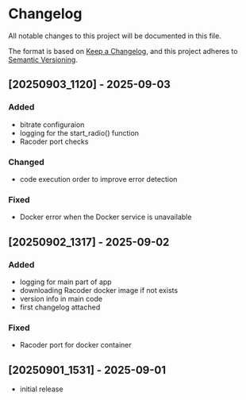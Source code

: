 # Changelog

All notable changes to this project will be documented in this file.

The format is based on [Keep a Changelog],
and this project adheres to [Semantic Versioning].

## [20250903_1120] - 2025-09-03

### Added

- bitrate configuraion
- logging for the start_radio() function
- Racoder port checks

### Changed

- code execution order to improve error detection

### Fixed

- Docker error when the Docker service is unavailable

## [20250902_1317] - 2025-09-02

### Added

- logging for main part of app
- downloading Racoder docker image if not exists
- version info in main code
- first changelog attached

### Fixed

- Racoder port for docker container

## [20250901_1531] - 2025-09-01

- initial release

<!-- Links -->
[keep a changelog]: https://keepachangelog.com/en/1.0.0/
[semantic versioning]: https://semver.org/spec/v2.0.0.html
